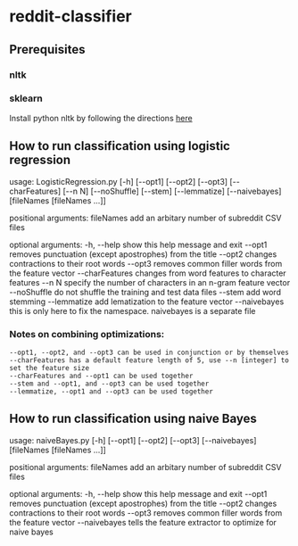 reddit-classifier
=================
## Prerequisites
### nltk
### sklearn

Install python nltk by following the directions [here](http://www.nltk.org/install.html)

## How to run classification using logistic regression
usage: LogisticRegression.py [-h] [--opt1] [--opt2] [--opt3] [--charFeatures]
                             [--n N] [--noShuffle] [--stem] [--lemmatize]
                             [--naivebayes]
                             [fileNames [fileNames ...]]

positional arguments:
  fileNames       add an arbitary number of subreddit CSV files

optional arguments:
  -h, --help      show this help message and exit
  --opt1          removes punctuation (except apostrophes) from the title
  --opt2          changes contractions to their root words
  --opt3          removes common filler words from the feature vector
  --charFeatures  changes from word features to character features
  --n N           specify the number of characters in an n-gram feature vector
  --noShuffle     do not shuffle the training and test data files
  --stem          add word stemming
  --lemmatize     add lematization to the feature vector
  --naivebayes    this is only here to fix the namespace. naivebayes is a separate file

### Notes on combining optimizations:
    --opt1, --opt2, and --opt3 can be used in conjunction or by themselves
    --charFeatures has a default feature length of 5, use --n [integer] to set the feature size
    --charFeatures and --opt1 can be used together
    --stem and --opt1, and --opt3 can be used together
    --lemmatize, --opt1 and --opt3 can be used together

## How to run classification using naive Bayes
usage: naiveBayes.py [-h] [--opt1] [--opt2] [--opt3] [--naivebayes]
                     [fileNames [fileNames ...]]

positional arguments:
  fileNames     add an arbitary number of subreddit CSV files

optional arguments:
  -h, --help    show this help message and exit
  --opt1        removes punctuation (except apostrophes) from the title
  --opt2        changes contractions to their root words
  --opt3        removes common filler words from the feature vector
  --naivebayes  tells the feature extractor to optimize for naive bayes
